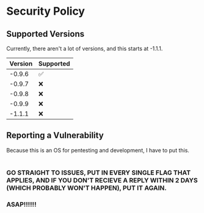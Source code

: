 # Security Policy

## Supported Versions
Currently, there aren't a lot of versions, and this starts at -1.1.1.

| Version | Supported          |
| ------- | ------------------ |
| -0.9.6  | :white_check_mark: |
| -0.9.7  | :x:                |
| -0.9.8  | :x:                |
| -0.9.9  | :x:                |
| -1.1.1  | :x:                |

## Reporting a Vulnerability

Because this is an OS for pentesting and development, I have to put this.
<br>
<br>
### GO STRAIGHT TO ISSUES, PUT IN EVERY SINGLE FLAG THAT APPLIES, AND IF YOU DON'T RECIEVE A REPLY WITHIN 2 DAYS (WHICH PROBABLY WON'T HAPPEN), PUT IT AGAIN.
### ASAP!!!!!!
